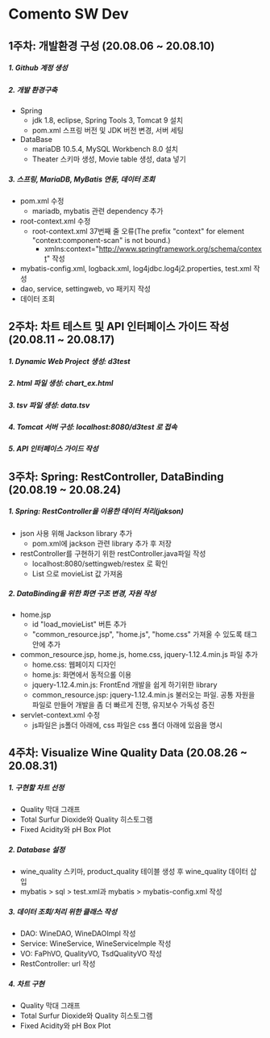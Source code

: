Comento SW Dev
==============

1주차: 개발환경 구성 (20.08.06 ~ 20.08.10)
-------------------
 
 ##### 1. Github 계정 생성 
 
#####  2. 개발 환경구축
 * Spring 
      + jdk 1.8, eclipse, Spring Tools 3, Tomcat 9 설치
      + pom.xml 스프링 버전 및 JDK 버전 변경, 서버 세팅
 * DataBase
      + mariaDB 10.5.4, MySQL Workbench 8.0 설치
      + Theater 스키마 생성, Movie table 생성, data 넣기
 
#####  3. 스프링, MariaDB, MyBatis 연동, 데이터 조회
 * pom.xml 수정     
      + mariadb, mybatis 관련 dependency 추가    
 * root-context.xml 수정    
      + root-context.xml 37번째 줄 오류(The prefix "context" for element "context:component-scan" is not bound.)    
          - xmlns:context="http://www.springframework.org/schema/context" 작성     
 * mybatis-config.xml, logback.xml, log4jdbc.log4j2.properties, test.xml 작성    
 * dao, service, settingweb, vo 패키지 작성    
 * 데이터 조회
 
     
 2주차: 차트 테스트 및 API 인터페이스 가이드 작성 (20.08.11 ~ 20.08.17)
 ---------------------------------------------
     
##### 1. Dynamic Web Project 생성: d3test 
    
##### 2. html 파일 생성: chart_ex.html

##### 3. tsv 파일 생성: data.tsv      

##### 4. Tomcat 서버 구성: localhost:8080/d3test 로 접속     
##### 5. API 인터페이스 가이드 작성
   
3주차: Spring: RestController, DataBinding (20.08.19 ~ 20.08.24)
--------------------------------------------------
    
##### 1. Spring: RestController을 이용한 데이터 처리(jakson)
        
 * json 사용 위해 Jackson library 추가
    + pom.xml에 jackson 관련 library 추가 후 저장    
 * restController를 구현하기 위한 restController.java파일 작성
    + localhost:8080/settingweb/restex 로 확인    
    + List<json> 으로 movieList 값 가져옴
        
##### 2. DataBinding을 위한 화면 구조 변경, 자원 작성    
 * home.jsp    
     + id "load_movieList" 버튼 추가    
     + "common_resource.jsp", "home.js", "home.css" 가져올 수 있도록 <head> 태그 안에 추가    
 * common_resource.jsp, home.js, home.css, jquery-1.12.4.min.js 파일 추가    
     + home.css: 웹페이지 디자인    
     + home.js: 화면에서 동적으롤 이용    
     + jquery-1.12.4.min.js: FrontEnd 개발을 쉽게 하기위한 library    
     + common_resource.jsp: jquery-1.12.4.min.js 불러오는 파일. 공통 자원을 파일로 만들어 개발을 좀 더 빠르게 진행, 유지보수 가독성 증진    
 * servlet-context.xml 수정
     + js파일은 js폴더 아래에, css 파일은 css 폴더 아래에 있음을 명시
            
4주차: Visualize Wine Quality Data (20.08.26 ~ 20.08.31)
----------------------------------------------------

##### 1. 구현할 차트 선정    

* Quality 막대 그래프    
* Total Surfur Dioxide와 Quality 히스토그램    
* Fixed Acidity와 pH Box Plot       

##### 2. Database 설정    

* wine_quality 스키마, product_quality 테이블 생성 후 wine_quality 데이터 삽입    
* mybatis > sql > test.xml과 mybatis > mybatis-config.xml 작성


##### 3. 데이터 조회/처리 위한 클래스 작성

* DAO: WineDAO, WineDAOImpl 작성    
* Service: WineService, WineServiceImple 작성    
* VO: FaPhVO, QualityVO, TsdQualityVO 작성    
* RestController: url 작성

##### 4. 차트 구현    

* Quality 막대 그래프    
* Total Surfur Dioxide와 Quality 히스토그램    
* Fixed Acidity와 pH Box Plot   

